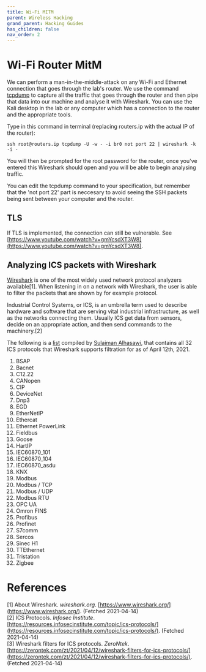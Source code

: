 ```yaml
---
title: Wi-Fi MITM
parent: Wireless Hacking
grand_parent: Hacking Guides
has_children: false
nav_order: 2
---
```


# Wi-Fi Router MitM
We can perform a man-in-the-middle-attack on any Wi-Fi and Ethernet connection that goes through the lab's router. We use the command [tcpdump](https://www.tcpdump.org) to capture all the traffic that goes through the router and then pipe that data into our machine and analyse it with Wireshark. You can use the Kali desktop in the lab or any computer which has a connection to the router and the appropriate tools.

Type in this command in terminal (replacing routers.ip with the actual IP of the router):

`ssh root@routers.ip tcpdump -U -w - -i br0 not port 22 | wireshark -k -i -`

You will then be prompted for the root password for the router, once you've entered this Wireshark should open and you will be able to begin analysing traffic.

You can edit the tcpdump command to your specification, but remember that the 'not port 22' part is neccesary to avoid seeing the SSH packets being sent between your computer and the router.

## TLS
If TLS is implemented, the connection can still be vulnerable. See [https://www.youtube.com/watch?v=gmYcsdXT3W8](https://www.youtube.com/watch?v=gmYcsdXT3W8).

## Analyzing ICS packets with Wireshark
[Wireshark](/pages/guides/Wireless/wireshark.html) is one of the most widely used network protocol analyzers available[1]. When listening in on a network with Wireshark, the user is able to filter the packets that are shown by for example protocol.

Industrial Control Systems, or ICS, is an umbrella term used to describe hardware and software that are serving vital industrial infrastructure, as well as the networks connecting them. Usually ICS get data from sensors, decide on an appropriate action, and then send commands to the machinery.[2]

The following is a [list](https://zerontek.com/zt/2021/04/12/wireshark-filters-for-ics-protocols/) compiled by [Sulaiman Alhasawi](https://zerontek.com/zt/), that contains all 32 ICS protocols that Wireshark supports filtration for as of April 12th, 2021.

1. BSAP
2. Bacnet
3. C12.22
4. CANopen
5. CIP
6. DeviceNet
7. Dnp3
8. EGD
9. EtherNetIP
10. Ethercat
11. Ethernet PowerLink
12. Fieldbus
13. Goose
14. HartIP
15. IEC60870_101
16. IEC60870_104
17. IEC60870_asdu
18. KNX
19. Modbus
20. Modbus / TCP
21. Modbus / UDP
22. Modbus RTU
23. OPC UA
24. Omron FINS
25. Profibus
26. Profinet
27. S7comm
28. Sercos
29. Sinec H1
30. TTEthernet
31. Tristation
32. Zigbee

# References
[1] About Wireshark. *wireshark.org*. [https://www.wireshark.org/](https://www.wireshark.org/). (Fetched 2021-04-14)<br>
[2] ICS Protocols. *Infosec Institute*. [https://resources.infosecinstitute.com/topic/ics-protocols/](https://resources.infosecinstitute.com/topic/ics-protocols/). (Fetched 2021-04-14)<br>
[3] Wireshark filters for ICS protocols. *ZeroNtek*. [https://zerontek.com/zt/2021/04/12/wireshark-filters-for-ics-protocols/](https://zerontek.com/zt/2021/04/12/wireshark-filters-for-ics-protocols/). (Fetched 2021-04-14)<br>
